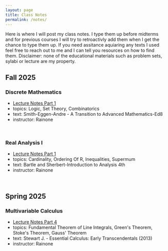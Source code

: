 ```yaml
---
layout: page
title: Class Notes
permalink: /notes/
---
```


Here is where I will post my class notes. I type them up before midterms and for previous courses I will try to retroactivly add them when I get the chance to type them up. If you need assitance aquiaring any texts I used feel free to reach out to me and I can tell you resources on how to find them.  Disclaimer: none of the educational materials such as problem sets, sylabi or lecture are my property. 
## Fall 2025

### Discrete Mathematics
- [Lecture Notes Part 1](/uploads/MATH210__Discrete_Math.pdf)
- topics: Logic, Set Theory, Combinatorics
- text: Smith-Eggen-Andre - A Transition to Advanced Mathematics-Ed8
- instructor: Rainone

<br>

### Real Analysis I  
- [Lecture Notes Part 1](/uploads/MATH310_Real_Analysis.pdf)
- topics: Cardinality, Ordering Of R, Inequalities, Supermum
- text: Bartle and Sherbert-Introduction to Analysis 4th
- instructor: Rainone

<br>

## Spring 2025

### Multivariable Calculus 
- [Lecture Notes Part 4](/uploads/MATH212_Part_four__Vector_Calculus.pdf)
- topics: Fundamental Theorem of Line Integrals, Green's Theorem, Stoke's Theorem, Gauss' Theorem
- text: Stewart J. - Essential Calculus: Early Transcendentals (2013)
- instructor: Rainone
